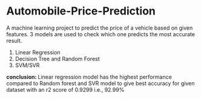 # Automobile-Price-Prediction
A machine learning project to predict the price of a vehicle based on given features.
3 models are used to check which one predicts the most accurate result.

1. Linear Regression
2. Decision Tree and Random Forest
3. SVM/SVR


<b>conclusion: </b> Linear regression model has the highest performance compared to Random forest and SVR model to give best accuracy for given dataset with an r2 score of 0.9299 i.e., 92.99%

